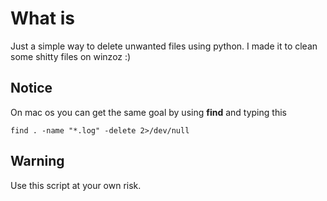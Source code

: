 # What is
Just a simple way to delete unwanted files using python. I made it to clean some shitty files on winzoz :)

## Notice
On mac os you can get the same goal by using **find** and typing this
```
find . -name "*.log" -delete 2>/dev/null
```


## Warning

Use this script at your own risk.  
